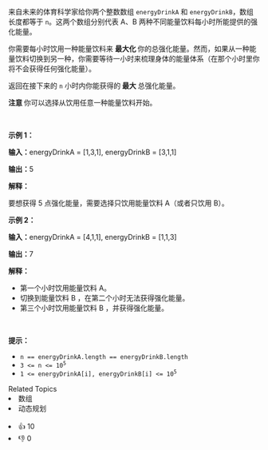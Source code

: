 <p>来自未来的体育科学家给你两个整数数组 <code>energyDrinkA</code> 和 <code>energyDrinkB</code>，数组长度都等于 <code>n</code>。这两个数组分别代表 A、B 两种不同能量饮料每小时所能提供的强化能量。</p>

<p>你需要每小时饮用一种能量饮料来 <strong>最大化 </strong>你的总强化能量。然而，如果从一种能量饮料切换到另一种，你需要等待一小时来梳理身体的能量体系（在那个小时里你将不会获得任何强化能量）。</p>

<p>返回在接下来的 <code>n</code> 小时内你能获得的<strong> 最大 </strong>总强化能量。</p>

<p><strong>注意 </strong>你可以选择从饮用任意一种能量饮料开始。</p>

<p>&nbsp;</p>

<p><strong class="example">示例 1：</strong></p>

<div class="example-block"> 
 <p><strong>输入：</strong>energyDrinkA<span class="example-io"> = [1,3,1], </span>energyDrinkB<span class="example-io"> = [3,1,1]</span></p> 
</div>

<p><strong>输出：</strong><span class="example-io">5</span></p>

<p><strong>解释：</strong></p>

<p>要想获得 5 点强化能量，需要选择只饮用能量饮料 A（或者只饮用 B）。</p>

<p><strong class="example">示例 2：</strong></p>

<div class="example-block"> 
 <p><strong>输入：</strong>energyDrinkA<span class="example-io"> = [4,1,1], </span>energyDrinkB<span class="example-io"> = [1,1,3]</span></p> 
</div>

<p><strong>输出：</strong><span class="example-io">7</span></p>

<p><strong>解释：</strong></p>

<ul> 
 <li>第一个小时饮用能量饮料 A。</li> 
 <li>切换到能量饮料 B ，在第二个小时无法获得强化能量。</li> 
 <li>第三个小时饮用能量饮料 B ，并获得强化能量。</li> 
</ul>

<p>&nbsp;</p>

<p><strong>提示：</strong></p>

<ul> 
 <li><code>n == energyDrinkA.length == energyDrinkB.length</code></li> 
 <li><code>3 &lt;= n &lt;= 10<sup>5</sup></code></li> 
 <li><code>1 &lt;= energyDrinkA[i], energyDrinkB[i] &lt;= 10<sup>5</sup></code></li> 
</ul>

<div><div>Related Topics</div><div><li>数组</li><li>动态规划</li></div></div><br><div><li>👍 10</li><li>👎 0</li></div>